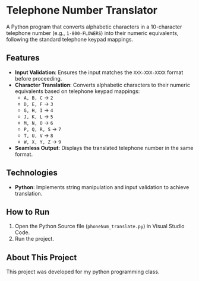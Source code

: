 # Telephone Number Translator

A Python program that converts alphabetic characters in a 10-character telephone number (e.g., `1-800-FLOWERS`) into their numeric equivalents, following the standard telephone keypad mappings.

## Features
- **Input Validation**: Ensures the input matches the `XXX-XXX-XXXX` format before proceeding.
- **Character Translation**: Converts alphabetic characters to their numeric equivalents based on telephone keypad mappings:
  - `A, B, C` → `2`
  - `D, E, F` → `3`
  - `G, H, I` → `4`
  - `J, K, L` → `5`
  - `M, N, O` → `6`
  - `P, Q, R, S` → `7`
  - `T, U, V` → `8`
  - `W, X, Y, Z` → `9`
- **Seamless Output**: Displays the translated telephone number in the same format.

## Technologies
- **Python**: Implements string manipulation and input validation to achieve translation.

## How to Run
1. Open the Python Source file (`phoneNum_translate.py`) in Visual Studio Code.
2. Run the project.

## About This Project
This project was developed for my python programming class.